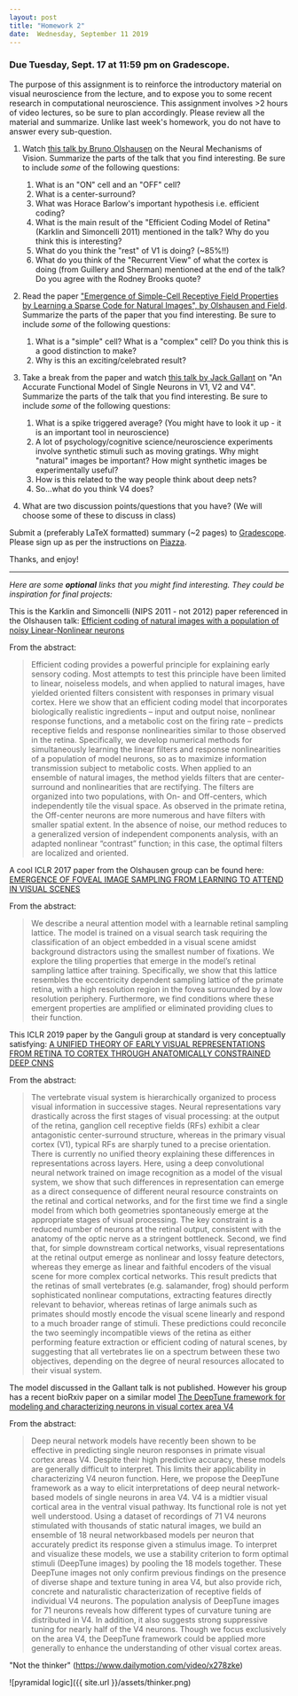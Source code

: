 ```yaml
---
layout: post
title: "Homework 2"
date:  Wednesday, September 11 2019
---
```



### Due Tuesday, Sept. 17 at 11:59 pm on Gradescope. 

The purpose of this assignment is to reinforce the introductory material on visual neuroscience from the lecture, and to expose you to some recent research in computational neuroscience. This assignment involves >2 hours of video lectures, so be sure to plan accordingly. Please review all the material and summarize. Unlike last week's homework, you do not have to answer every sub-question.

1. Watch [this talk by Bruno Olshausen](https://simons.berkeley.edu/talks/olshausen-neural) on the Neural Mechanisms of Vision. Summarize the parts of the talk that you find interesting. Be sure to include *some* of the following questions:
    1. What is an "ON" cell and an "OFF" cell?
    2. What is a center-surround?
    3. What was Horace Barlow's important hypothesis i.e. efficient coding?
    4. What is the main result of the "Efficient Coding Model of Retina" (Karklin and Simoncelli 2011) mentioned in the talk? Why do you think this is interesting?
    5. What do you think the "rest" of V1 is doing? (~85%!!)
    6. What do you think of the "Recurrent View" of what the cortex is doing (from Guillery and Sherman) mentioned at the end of the talk? Do you agree with the Rodney Brooks quote?


2. Read the paper ["Emergence of Simple-Cell Receptive Field Properties by Learning a Sparse Code for Natural Images", by Olshausen and Field](http://www.cns.nyu.edu/~tony/vns/readings/olshausen-field-1996.pdf). Summarize the parts of the paper that you find interesting. Be sure to include *some* of the following questions:
    1. What is a "simple" cell? What is a "complex" cell? Do you think this is a good distinction to make?
    2. Why is this an exciting/celebrated result? 
  

3. Take a break from the paper and watch [this talk by Jack Gallant](https://simons.berkeley.edu/talks/jack-gallant-2-15-18) on "An Accurate Functional Model of Single Neurons in V1, V2 and V4". Summarize the parts of the talk that you find interesting. Be sure to include *some* of the following questions:
    1. What is a spike triggered average? (You might have to look it up - it is an important tool in neuroscience)
    2. A lot of psychology/cognitive science/neuroscience experiments involve synthetic stimuli such as moving gratings. Why might "natural" images be important? How might synthetic images be experimentally useful?
    3. How is this related to the way people think about deep nets?
    4. So...what do you think V4 does?
    

4. What are two discussion points/questions that you have? (We will choose some of these to discuss in class)

Submit a (preferably LaTeX formatted) summary (~2 pages) to [Gradescope](https://www.gradescope.com/courses/61715). Please sign up as per the instructions on [Piazza](https://piazza.com/columbia/fall2019/comse6998_004_2019_1topicsincomputerscience). 

Thanks, and enjoy!

----------
_Here are some **optional** links that you might find interesting. They could be inspiration for final projects:_


This is the Karklin and Simoncelli (NIPS 2011 - not 2012) paper referenced in the Olshausen talk: [Efficient coding of natural images with a population
of noisy Linear-Nonlinear neurons](http://papers.nips.cc/paper/4384-efficient-coding-of-natural-images-with-a-population-of-noisy-linear-nonlinear-neurons.pdf)

From the abstract:
> Efficient coding provides a powerful principle for explaining early sensory coding. Most attempts to test this principle have been limited to linear, noiseless models, and when applied to natural images, have yielded oriented filters consistent with responses in primary visual cortex. Here we show that an efficient coding model that incorporates biologically realistic ingredients – input and output noise, nonlinear response functions, and a metabolic cost on the firing rate – predicts receptive fields and response nonlinearities similar to those observed in the retina. Specifically, we develop numerical methods for simultaneously learning the linear filters and response nonlinearities of a population of model neurons, so as to maximize information transmission subject to metabolic costs. When applied to an ensemble of natural images, the method yields filters that are center-surround and nonlinearities that are rectifying. The filters are organized into two populations, with On- and Off-centers, which independently tile the visual space. As observed in the primate retina, the Off-center neurons are more numerous and have filters with smaller spatial extent. In the absence of noise, our method reduces to a generalized version of independent components analysis, with an adapted nonlinear “contrast” function; in this case, the optimal filters are localized and oriented.

A cool ICLR 2017 paper from the Olshausen group can be found here: [EMERGENCE OF FOVEAL IMAGE SAMPLING FROM
LEARNING TO ATTEND IN VISUAL SCENES](https://arxiv.org/pdf/1611.09430.pdf)

From the abstract:
> We describe a neural attention model with a learnable retinal sampling lattice. The model is trained on a visual search task requiring the classification of an object embedded in a visual scene amidst background distractors using the smallest number of fixations. We explore the tiling properties that emerge in the model’s retinal sampling lattice after training. Specifically, we show that this lattice resembles the eccentricity dependent sampling lattice of the primate retina, with a high resolution region in the fovea surrounded by a low resolution periphery. Furthermore, we find conditions where these emergent properties are amplified or eliminated providing clues to their function.

This ICLR 2019 paper by the Ganguli group at standard is very conceptually satisfying: [A UNIFIED THEORY OF EARLY VISUAL REPRESENTATIONS FROM RETINA TO CORTEX THROUGH ANATOMICALLY CONSTRAINED DEEP CNNS](https://arxiv.org/pdf/1901.00945.pdf)

From the abstract:
> The vertebrate visual system is hierarchically organized to process visual information in successive stages. Neural representations vary drastically across the first stages of visual processing: at the output of the retina, ganglion cell receptive fields (RFs) exhibit a clear antagonistic center-surround structure, whereas in the primary visual cortex (V1), typical RFs are sharply tuned to a precise orientation. There is currently no unified theory explaining these differences in representations across layers. Here, using a deep convolutional neural network trained on image recognition as a model of the visual system, we show that such differences in representation can emerge as a direct consequence of different neural resource constraints on the retinal and cortical networks, and for the first time we find a single model from which both geometries spontaneously emerge at the appropriate stages of visual processing. The key constraint is a reduced number of neurons at the retinal output, consistent with the anatomy of the optic nerve as a stringent bottleneck. Second, we find that, for simple downstream cortical networks, visual representations at the retinal output emerge as nonlinear and lossy feature detectors, whereas they emerge as linear and faithful encoders of the visual scene for more complex cortical networks. This result predicts that the retinas of small vertebrates (e.g. salamander, frog) should perform sophisticated nonlinear computations, extracting features directly relevant to behavior, whereas retinas of large animals such as primates should mostly encode the visual scene linearly and respond to a much broader range of stimuli. These predictions could reconcile the two seemingly incompatible views of the retina as either performing feature extraction or efficient coding of natural scenes, by suggesting that all vertebrates lie on a spectrum between these two objectives, depending on the degree of neural resources allocated to their visual system.

The model discussed in the Gallant talk is not published. However his group has a recent bioRxiv paper on a similar model [The DeepTune framework for modeling and
characterizing neurons in visual cortex area V4](https://www.biorxiv.org/content/biorxiv/early/2018/11/09/465534.full.pdf)

From the abstract:
> Deep neural network models have recently been shown to be effective in predicting single neuron responses in primate visual cortex areas V4. Despite their high predictive accuracy, these models are generally difficult to interpret. This limits their applicability in characterizing V4 neuron function. Here, we propose the DeepTune framework as a way to elicit interpretations of deep neural network-based models of single neurons in area V4. V4 is a midtier visual cortical area in the ventral visual pathway. Its functional role is not yet well understood. Using a dataset of recordings of 71 V4 neurons stimulated with thousands of static natural images, we build an ensemble of 18 neural networkbased models per neuron that accurately predict its response given a stimulus image. To interpret and visualize these models, we use a stability criterion to form optimal stimuli (DeepTune images) by pooling the 18 models together. These DeepTune images not only
confirm previous findings on the presence of diverse shape and texture tuning in area V4, but also provide rich, concrete and naturalistic characterization of receptive fields of individual V4 neurons. The population analysis of DeepTune images for 71 neurons reveals how different types of curvature tuning are distributed in V4. In addition, it also suggests strong suppressive tuning for nearly half of the V4 neurons. Though we focus exclusively on the area V4, the DeepTune framework could be applied more generally to enhance the understanding of other visual cortex areas.

"Not the thinker" (https://www.dailymotion.com/video/x278zke)

![pyramidal logic]({{ site.url }}/assets/thinker.png)
